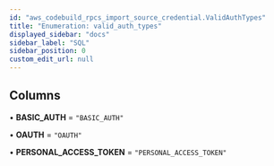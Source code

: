 ```yaml
---
id: "aws_codebuild_rpcs_import_source_credential.ValidAuthTypes"
title: "Enumeration: valid_auth_types"
displayed_sidebar: "docs"
sidebar_label: "SQL"
sidebar_position: 0
custom_edit_url: null
---
```


## Columns

• **BASIC\_AUTH** = ``"BASIC_AUTH"``

• **OAUTH** = ``"OAUTH"``

• **PERSONAL\_ACCESS\_TOKEN** = ``"PERSONAL_ACCESS_TOKEN"``
